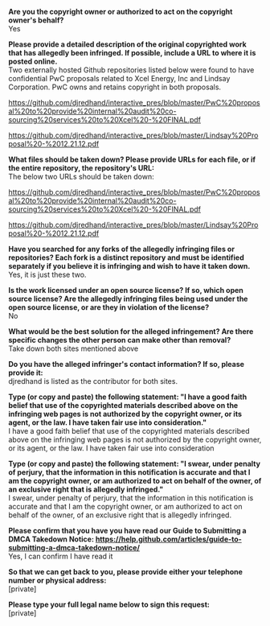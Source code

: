 **Are you the copyright owner or authorized to act on the copyright owner's behalf?**  
Yes

**Please provide a detailed description of the original copyrighted work that has allegedly been infringed. If possible, include a URL to where it is posted online.**    
Two externally hosted Github repositories listed below were found to have confidential PwC proposals related to Xcel Energy, Inc and Lindsay Corporation. PwC owns and retains copyright in both proposals.

https://github.com/djredhand/interactive_pres/blob/master/PwC%20proposal%20to%20provide%20internal%20audit%20co-sourcing%20services%20to%20Xcel%20-%20FINAL.pdf

https://github.com/djredhand/interactive_pres/blob/master/Lindsay%20Proposal%20-%2012.21.12.pdf

**What files should be taken down? Please provide URLs for each file, or if the entire repository, the repository's URL:**   
The below two URLs should be taken down:

https://github.com/djredhand/interactive_pres/blob/master/PwC%20proposal%20to%20provide%20internal%20audit%20co-sourcing%20services%20to%20Xcel%20-%20FINAL.pdf

https://github.com/djredhand/interactive_pres/blob/master/Lindsay%20Proposal%20-%2012.21.12.pdf

**Have you searched for any forks of the allegedly infringing files or repositories? Each fork is a distinct repository and must be identified separately if you believe it is infringing and wish to have it taken down.**  
Yes, it is just these two.

**Is the work licensed under an open source license? If so, which open source license? Are the allegedly infringing files being used under the open source license, or are they in violation of the license?**  
No

**What would be the best solution for the alleged infringement? Are there specific changes the other person can make other than removal?**  
Take down both sites mentioned above

**Do you have the alleged infringer's contact information? If so, please provide it:**  
djredhand is listed as the contributor for both sites.

**Type (or copy and paste) the following statement: "I have a good faith belief that use of the copyrighted materials described above on the infringing web pages is not authorized by the copyright owner, or its agent, or the law. I have taken fair use into consideration."**  
I have a good faith belief that use of the copyrighted materials described above on the infringing web pages is not authorized by the copyright owner, or its agent, or the law. I have taken fair use into consideration

**Type (or copy and paste) the following statement: "I swear, under penalty of perjury, that the information in this notification is accurate and that I am the copyright owner, or am authorized to act on behalf of the owner, of an exclusive right that is allegedly infringed."**  
I swear, under penalty of perjury, that the information in this notification is accurate and that I am the copyright owner, or am authorized to act on behalf of the owner, of an exclusive right that is allegedly infringed.

**Please confirm that you have you have read our Guide to Submitting a DMCA Takedown Notice: https://help.github.com/articles/guide-to-submitting-a-dmca-takedown-notice/**  
Yes, I can confirm I have read it

**So that we can get back to you, please provide either your telephone number or physical address:**  
[private]

**Please type your full legal name below to sign this request:**  
[private]  
